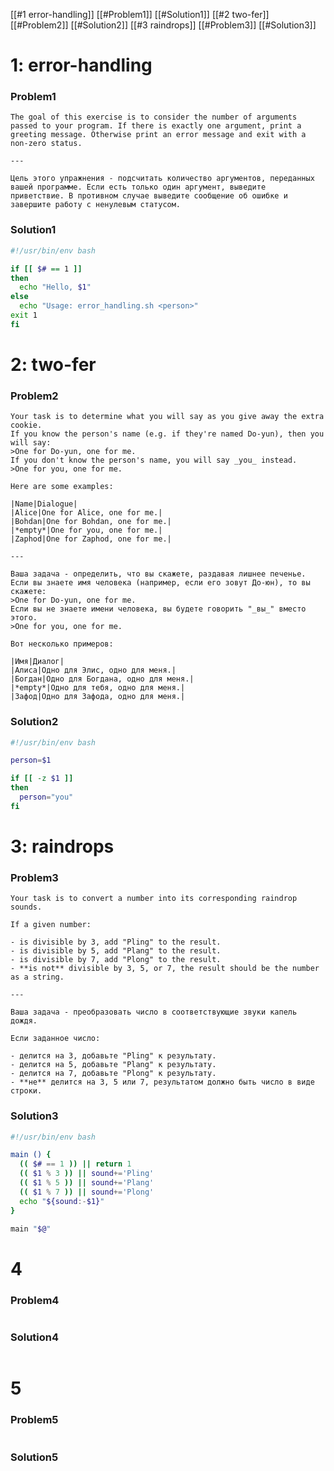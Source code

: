 
[[#1 error-handling]]
	[[#Problem1]]
	[[#Solution1]]
[[#2 two-fer]]
	[[#Problem2]]
	[[#Solution2]]
[[#3 raindrops]]
	[[#Problem3]]
	[[#Solution3]]
# 1: error-handling
### Problem1
```text
The goal of this exercise is to consider the number of arguments passed to your program. If there is exactly one argument, print a greeting message. Otherwise print an error message and exit with a non-zero status.

---

Цель этого упражнения - подсчитать количество аргументов, переданных вашей программе. Если есть только один аргумент, выведите приветствие. В противном случае выведите сообщение об ошибке и завершите работу с ненулевым статусом.
```

### Solution1
```bash
#!/usr/bin/env bash

if [[ $# == 1 ]]
then
  echo "Hello, $1"
else
  echo "Usage: error_handling.sh <person>"
exit 1
fi
```



# 2: two-fer
### Problem2
```text
Your task is to determine what you will say as you give away the extra cookie.
If you know the person's name (e.g. if they're named Do-yun), then you will say:
>One for Do-yun, one for me.
If you don't know the person's name, you will say _you_ instead.
>One for you, one for me.

Here are some examples:

|Name|Dialogue|
|Alice|One for Alice, one for me.|
|Bohdan|One for Bohdan, one for me.|
|*empty*|One for you, one for me.|
|Zaphod|One for Zaphod, one for me.|

---

Ваша задача - определить, что вы скажете, раздавая лишнее печенье.
Если вы знаете имя человека (например, если его зовут До-юн), то вы скажете:
>One for Do-yun, one for me.
Если вы не знаете имени человека, вы будете говорить "_вы_" вместо этого.
>One for you, one for me.

Вот несколько примеров:

|Имя|Диалог|
|Алиса|Одно для Элис, одно для меня.|
|Богдан|Одно для Богдана, одно для меня.|
|*empty*|Одно для тебя, одно для меня.|
|Зафод|Одно для Зафода, одно для меня.|
```

### Solution2
```bash
#!/usr/bin/env bash

person=$1

if [[ -z $1 ]]
then
  person="you"
fi
```



# 3: raindrops
### Problem3
```text
Your task is to convert a number into its corresponding raindrop sounds.

If a given number:

- is divisible by 3, add "Pling" to the result.
- is divisible by 5, add "Plang" to the result.
- is divisible by 7, add "Plong" to the result.
- **is not** divisible by 3, 5, or 7, the result should be the number as a string.

---

Ваша задача - преобразовать число в соответствующие звуки капель дождя.

Если заданное число:

- делится на 3, добавьте "Pling" к результату.
- делится на 5, добавьте "Plang" к результату.
- делится на 7, добавьте "Plong" к результату.
- **не** делится на 3, 5 или 7, результатом должно быть число в виде строки.
```

### Solution3
```bash
#!/usr/bin/env bash

main () {
  (( $# == 1 )) || return 1
  (( $1 % 3 )) || sound+='Pling'
  (( $1 % 5 )) || sound+='Plang'
  (( $1 % 7 )) || sound+='Plong'
  echo "${sound:-$1}"
}

main "$@"
```



# 4
### Problem4
```text
```

### Solution4
```bash
```



# 5
### Problem5
```text
```

### Solution5
```bash
```